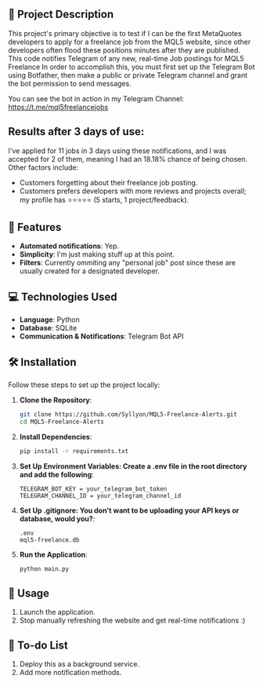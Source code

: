 ## 🎯 Project Description
This project's primary objective is to test if I can be the first MetaQuotes developers to apply for a freelance job from the MQL5 website, since other developers often flood these positions minutes after they are published.
This code notifies Telegram of any new, real-time Job postings for MQL5 Freelance In order to accomplish this, you must first set up the Telegram Bot using Botfather, then make a public or private Telegram channel and grant the bot permission to send messages.

You can see the bot in action in my Telegram Channel: https://t.me/mql5freelancejobs

## Results after 3 days of use: 
I've applied for 11 jobs in 3 days using these notifications, and I was accepted for 2 of them, meaning I had an 18.18% chance of being chosen. Other factors include: 
- Customers forgetting about their freelance job posting.
- Customers prefers developers with more reviews and projects overall; my profile has ⭐⭐⭐⭐⭐ (5 starts, 1 project/feedback).

## 🌟 Features
- **Automated notifications**: Yep.
- **Simplicity**: I'm just making stuff up at this point.
- **Filters**: Currently ommiting any "personal job" post since these are usually created for a designated developer.
  
## 💻 Technologies Used
- **Language**: Python
- **Database**: SQLite
- **Communication & Notifications**: Telegram Bot API

## 🛠️ Installation
Follow these steps to set up the project locally:
1. **Clone the Repository**:
   ```bash
   git clone https://github.com/Syllyon/MQL5-Freelance-Alerts.git
   cd MQL5-Freelance-Alerts
2. **Install Dependencies**:
   ```bash
   pip install -r requirements.txt
3. **Set Up Environment Variables: Create a .env file in the root directory and add the following**:
   ```text
   TELEGRAM_BOT_KEY = your_telegram_bot_token
   TELEGRAM_CHANNEL_ID = your_telegram_channel_id
3. **Set Up .gitignore: You don't want to be uploading your API keys or database, would you?**:
   ```text
   .env
   mql5-freelance.db
4. **Run the Application**:
   ```bash
   python main.py

## 🧪 Usage
1. Launch the application.
2. Stop manually refreshing the website and get real-time notifications :)

## 🧪 To-do List
1. Deploy this as a background service.
2. Add more notification methods.
